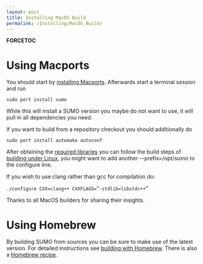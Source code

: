 ```yaml
---
layout: post
title: Installing MacOS Build
permalink: /Installing/MacOS_Build/
---
```


__FORCETOC__

Using Macports
==============

You should start by [installing Macports](https://www.macports.org/install.php). Afterwards start a terminal session and run

`sudo port install sumo`

While this will install a SUMO version you maybe do not want to use, it will pull in all dependencies you need.

If you want to build from a repository checkout you should additionally do

`sudo port install automake autoconf`

After obtaining the [required libraries](/Installing/Linux_Build#Installing_required_tools_and_libraries "wikilink") you can follow the build steps of [building under Linux](/Installing/Linux_Build#Getting_the_source_code "wikilink"), you might want to add another --prefix=/opt/sumo to the configure line.

If you wish to use clang rather than gcc for compilation do:

`./configure CXX=clang++ CXXFLAGS=`“`-stdlib=libstdc++`”

Thanks to all MacOS builders for sharing their insights.

Using Homebrew
==============

By building SUMO from sources you can be sure to make use of the latest version. For detailed instructions see [building with Homebrew](/Installing/MacOS_Build_w_Homebrew "wikilink"). There is also a [Homebrew recipe](https://github.com/Homebrew/homebrew-science/blob/master/sumo.rb).
